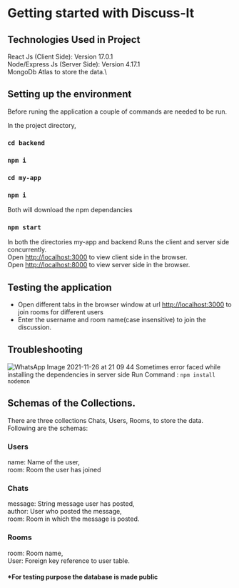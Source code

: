 # Getting started with Discuss-It

## Technologies Used in Project
React Js (Client Side): Version 17.0.1\
Node/Express Js (Server Side): Version 4.17.1\
MongoDb Atlas to store the data.\ 

## Setting up the environment
Before runing the application a couple of commands are needed to be run.

In the project directory,
### `cd backend`
### `npm i`

### `cd my-app`
### `npm i`
Both will download the npm dependancies

### `npm start` 
In both the directories my-app and backend
Runs the client and server side concurrently.\
Open [http://localhost:3000](http://localhost:3000) to view client side in the browser.\
Open [http://localhost:8000](http://localhost:8000) to view server side in the browser.

## Testing the application
- Open different tabs in the browser window at url [http://localhost:3000](http://localhost:3000)  to join rooms for different users
- Enter the username and room name(case insensitive) to join the discussion.

## Troubleshooting
![WhatsApp Image 2021-11-26 at 21 09 44](https://user-images.githubusercontent.com/54857354/143604694-a7d3da94-4598-48d0-ae9d-6e9ed0146e25.jpeg)
Sometimes error faced while installing the dependencies in server side 
Run Command : `npm install nodemon`

## Schemas of the Collections.
There are three collections Chats, Users, Rooms, to store the data.
Following are the schemas:
### Users
name: Name of the user,\
room: Room the user has joined
### Chats
message: String message user has posted,\
author: User who posted the message,\
room: Room in which the message is posted.
### Rooms
room: Room name,\
User: Foreign key reference to user table.

#### *For testing purpose the database is made public






